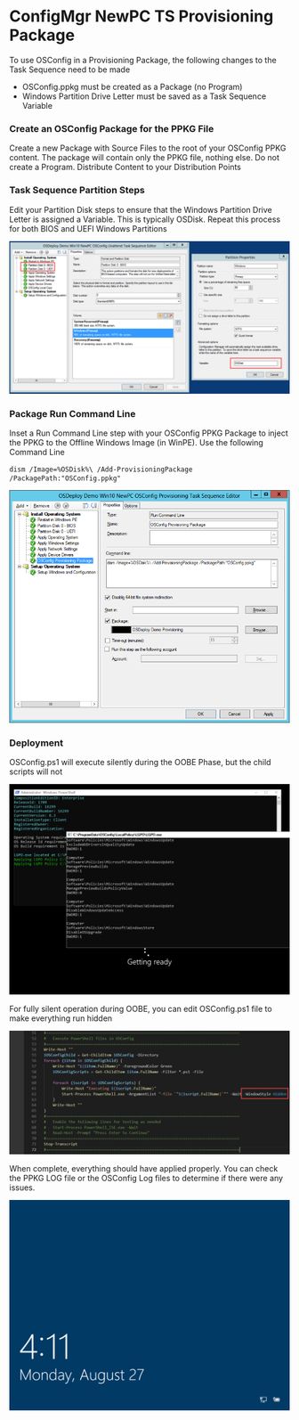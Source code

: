 # ConfigMgr NewPC TS Provisioning Package

To use OSConfig in a Provisioning Package, the following changes to the Task Sequence need to be made

* OSConfig.ppkg must be created as a Package \(no Program\)
* Windows Partition Drive Letter must be saved as a Task Sequence Variable

### Create an OSConfig Package for the PPKG File

Create a new Package with Source Files to the root of your OSConfig PPKG content.  The package will contain only the PPKG file, nothing else.  Do not create a Program.  Distribute Content to your Distribution Points

### Task Sequence Partition Steps

Edit your Partition Disk steps to ensure that the Windows Partition Drive Letter is assigned a Variable.  This is typically OSDisk.  Repeat this process for both BIOS and UEFI Windows Partitions

![](../../.gitbook/assets/2018-08-27_14-01-01.png)

### Package Run Command Line

Inset a Run Command Line step with your OSConfig PPKG Package to inject the PPKG to the Offline Windows Image \(in WinPE\).  Use the following Command Line

```text
dism /Image=%OSDisk%\ /Add-ProvisioningPackage /PackagePath:"OSConfig.ppkg"
```

![](../../.gitbook/assets/2018-08-27_15-55-55.png)

### Deployment

OSConfig.ps1 will execute silently during the OOBE Phase, but the child scripts will not

![](../../.gitbook/assets/2018-08-27_16-06-35.png)

For fully silent operation during OOBE, you can edit OSConfig.ps1 file to make everything run hidden

![](../../.gitbook/assets/2018-08-27_16-05-56.png)

When complete, everything should have applied properly.  You can check the PPKG LOG file or the OSConfig Log files to determine if there were any issues.

![](../../.gitbook/assets/2018-08-27_16-11-18.png)

